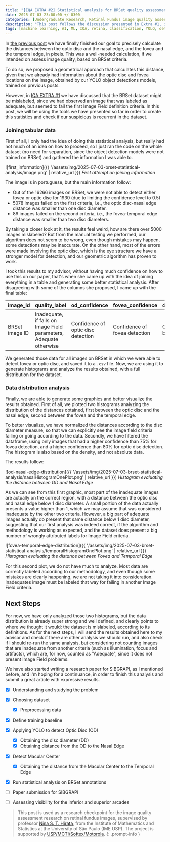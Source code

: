 ```yaml
---
title: "[IQA EXTRA #2] Statistical analysis for BRSet quality assessment labels"
date: 2025-07-03 23:00:00 +/-0300
categories: [Undergraduate Research, Retinal Fundus image quality assessment]
description: "This post follows the discussion presented in Extra #1, in which we proposed that BRSet might be mislabeled for quality assessment annotations"
tags: [machine learning, AI, ML, IQA, retina, classification, YOLO, detection]
---
```


In [the previous post](https://rodrigocmichelassi.github.io/posts/distance-to-temporal-and-nasal-edges/) we have finally finished our goal to precisely calculate the distances between the optic disc and the nasal edge, and the fovea and the temporal edge, in pixels. This was a well-needed calculation, if we intended on assess image quality, based on BRSet criteria. 

To do so, we proposed a geometrical approach that calculates this distance, given that we already had information about the optic disc and fovea locations on the image, obtained by our YOLO object detections models, trained on previous posts.

However, in [IQA EXTRA #1](https://rodrigocmichelassi.github.io/posts/research-extra1/) we have discussed that the BRSet dataset might be mislabeled, since we had observed an image that was labeled as adequate, but seemed to fail the first Image Field definition criteria. In this post, we will be using the tools we have presented so far in order to create this statistics and check if our suspicious is recurrent in the dataset.

### Joining tabular data

First of all, I only had the idea of doing this statistical analysis, but really had not much of an idea on how to proceed, so I just ran the code on the whole dataset (no need for separation, since the object detection models were not trained on BRSet) and gathered the information I was able to.

![first_information]({{ '/assets/img/2025-07-03-brset-statistical-analysis/image.png' | relative_url }})
_First attempt on joining information_

The image is in portuguese, but the main information follow:

- Out of the 16266 images on BRSet, we were not able to detect either fovea or optic disc for 1930 (due to limiting the confidence level to 0.5)
- 5078 images failed on the first criteria, i.e., the optic disc-nasal edge distance was smaller than one disc diameter.
- 89 images failed on the second criteria, i.e., the fovea-temporal edge distance was smaller than two disc diameters.

By taking a closer look at it, the results feel weird, how are there over 5000 images mislabeled? But from the manual testing we performed, our algorithm does not seem to be wrong, even though mistakes may happen, some detections may be inaccurate. On the other hand, most of the errors were made involving the optic disc, which is the eye structure we have a stronger model for detection, and our geometric algorithm has proven to work. 

I took this results to my advisor, without having much confidence on how to use this on our paper, that's when she came up with the idea of joining everything in a table and generating some better statistical analysis. After disagreeing with some of the columns she proposed, I came up with the final table:

| image_id       | quality_label                                                      | od_confidence                      | fovea_confidence              | disc_diameter         | od_center_x                   | od_center_y                   | fovea_center_x           | fovea_center_y           | nasal_distance                 | temporal_distance                    | od_fovea_angle                         |
|----------------|--------------------------------------------------------------------|------------------------------------|-------------------------------|-----------------------|-------------------------------|-------------------------------|--------------------------|--------------------------|--------------------------------|--------------------------------------|----------------------------------------|
| BRSet image ID | Inadequate, if fails on Image Field parameters, Adequate otherwise | Confidence of optic disc detection | Confidence of fovea detection | Optic disc bbox width | X Center coord for optic disc | Y Center coord for optic disc | X Center coord for fovea | X Center coord for fovea | Distance from OD to nasal edge | Distance from fovea to temporal edge | Rad angle between fovea and OD centers |

We generated those data for all images on BRSet in which we were able to detect fovea or optic disc, and saved it to a `.csv` file. Now, we are using it to generate histograms and analyze the results obtained, with a full distribution for the dataset.

### Data distribution analysis

Finally, we are able to generate some graphics and better visualize the results obtained. First of all, we plotted two histograms analyzing the distribution of the distances obtained, first between the optic disc and the nasal edge, second between the fovea and the temporal edge.

To better visualize, we have normalized the distances according to the disc diameter measure, so that we can explicitly see the image field criteria failing or going according to the data. Secondly, we have filtered the dataframe, using only images that had a higher confidence than 75% for fovea detection, and a higher confidence than 80% for optic disc detection. The histogram is also based on the density, and not absolute data.

The results follow:

![od-nasal-edge-distribution]({{ '/assets/img/2025-07-03-brset-statistical-analysis/nasalHistogramOnePlot.png' | relative_url }})
_Histogram evaluating the distance between OD and Nasal Edge_

As we can see from this first graphic, most part of the inadequate images are actually on the correct region, with a distance between the optic disc and nasal edge below 1 disc diameter. A small portion of the data actually presents a value higher than 1, which we may assume that was considered inadequate by the other two criteria. However, a big part of adequate images actually do present that same distance below 1 disc diameter, suggesting that our first analysis was indeed correct, if the algorithm and methodology is working as expected, and the dataset does present a big number of wrongly attributed labels for Image Field criteria.

![fovea-temporal-edge-distribution]({{ '/assets/img/2025-07-03-brset-statistical-analysis/temporalHistogramOnePlot.png' | relative_url }})
_Histogram evaluating the distance between Fovea and Temporal Edge_

For this second plot, we do not have much to analyze. Most data are correctly labeled according to our methodology, and even though some mistakes are clearly happening, we are not taking it into consideration. Inadequates image must be labeled that way for failing in another Image Field criteria.

## Next Steps

For now, we have only analyzed those two histograms, but the data distribution is already super strong and well defined, and clearly points to where we thought it would: the dataset is mislabeled, according to its definitions. As for the next steps, I will send the results obtained here to my advisor and check if there are other analysis we should run, and also check if I should re-run the same analysis, but considering not counting images that are inadequate from another criteria (such as illumination, focus and artifacts), which are, for now, counted as "Adequate", since it does not present Image Field problems.

We have also started writing a research paper for SIBGRAPI, as I mentioned before, and I'm hoping for a continuance, in order to finish this analysis and submit a great article with expressive results.

- [X] Understanding and studying the problem
- [X] Choosing dataset
    - [X] Preprocessing data
- [X] Define training baseline
- [X] Applying YOLO to detect Optic Disc (OD)
    - [X] Obtaining the disc diameter (DD)
    - [X] Obtaining distance from the OD to the Nasal Edge
- [X] Detect Macular Center
    - [X] Obtaining the distance from the Macular Center to the Temporal Edge
- [X] Run statistical analysis on BRSet annotations
- [ ] Paper submission for SIBGRAPI
- [ ] Assessing visibility for the inferior and superior arcades


> This post is used as a research checkpoint for the image quality assessment research on retinal fundus images, supervised by professor [Nina S. T. Hirata](https://www.ime.usp.br/~nina/), from the Institute of Mathematics and Statistics at the University of São Paulo (IME USP). The project is supported by [USP/MCTI/Softex/Motorola](https://synestech.ai/).
{: .prompt-info }